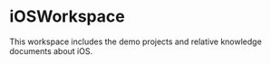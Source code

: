 # iOSWorkspace
This workspace includes the demo projects and relative knowledge documents about iOS.
